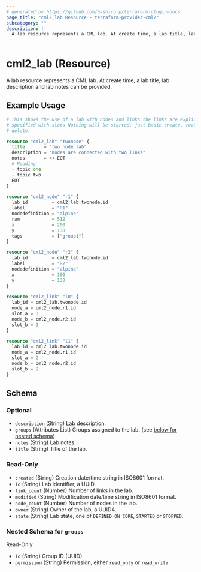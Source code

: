 ```yaml
---
# generated by https://github.com/hashicorp/terraform-plugin-docs
page_title: "cml2_lab Resource - terraform-provider-cml2"
subcategory: ""
description: |-
  A lab resource represents a CML lab. At create time, a lab title, lab description and lab notes can be provided.
---
```


# cml2_lab (Resource)

A lab resource represents a CML lab. At create time, a lab title, lab description and lab notes can be provided.

## Example Usage

```terraform
# This shows the use of a lab with nodes and links the links are explicitly
# specified with slots Nothing will be started, just basic create, read update /
# delete.

resource "cml2_lab" "twonode" {
  title       = "two node lab"
  description = "nodes are connected with two links"
  notes       = <<-EOT
  # Heading
  - topic one
  - topic two
  EOT
}

resource "cml2_node" "r1" {
  lab_id         = cml2_lab.twonode.id
  label          = "R1"
  nodedefinition = "alpine"
  ram            = 512
  x              = 200
  y              = 130
  tags           = ["group1"]
}

resource "cml2_node" "r2" {
  lab_id         = cml2_lab.twonode.id
  label          = "R2"
  nodedefinition = "alpine"
  x              = 100
  y              = 130
}

resource "cml2_link" "l0" {
  lab_id = cml2_lab.twonode.id
  node_a = cml2_node.r1.id
  slot_a = 3
  node_b = cml2_node.r2.id
  slot_b = 3
}

resource "cml2_link" "l1" {
  lab_id = cml2_lab.twonode.id
  node_a = cml2_node.r1.id
  slot_a = 2
  node_b = cml2_node.r2.id
  slot_b = 2
}
```

<!-- schema generated by tfplugindocs -->
## Schema

### Optional

- `description` (String) Lab description.
- `groups` (Attributes List) Groups assigned to the lab. (see [below for nested schema](#nestedatt--groups))
- `notes` (String) Lab notes.
- `title` (String) Title of the lab.

### Read-Only

- `created` (String) Creation date/time string in ISO8601 format.
- `id` (String) Lab identifier, a UUID.
- `link_count` (Number) Number of links in the lab.
- `modified` (String) Modification date/time string in ISO8601 format.
- `node_count` (Number) Number of nodes in the lab.
- `owner` (String) Owner of the lab, a UUID4.
- `state` (String) Lab state, one of `DEFINED_ON_CORE`, `STARTED` or `STOPPED`.

<a id="nestedatt--groups"></a>
### Nested Schema for `groups`

Read-Only:

- `id` (String) Group ID (UUID).
- `permission` (String) Permission, either `read_only` or `read_write`.


